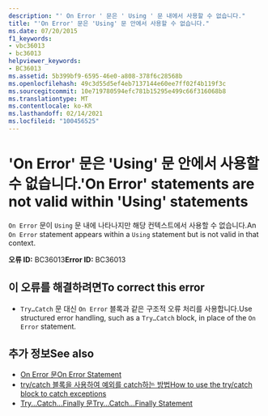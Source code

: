 ```yaml
---
description: "' On Error ' 문은 ' Using ' 문 내에서 사용할 수 없습니다."
title: "'On Error' 문은 'Using' 문 안에서 사용할 수 없습니다."
ms.date: 07/20/2015
f1_keywords:
- vbc36013
- bc36013
helpviewer_keywords:
- BC36013
ms.assetid: 5b399bf9-6595-46e0-a808-378f6c28568b
ms.openlocfilehash: 49c3d55d5ef4eb7137144e60ee7ff02f4b119f3c
ms.sourcegitcommit: 10e719780594efc781b15295e499c66f316068b8
ms.translationtype: MT
ms.contentlocale: ko-KR
ms.lasthandoff: 02/14/2021
ms.locfileid: "100456525"
---
```

# <a name="on-error-statements-are-not-valid-within-using-statements"></a><span data-ttu-id="b8be9-103">'On Error' 문은 'Using' 문 안에서 사용할 수 없습니다.</span><span class="sxs-lookup"><span data-stu-id="b8be9-103">'On Error' statements are not valid within 'Using' statements</span></span>

<span data-ttu-id="b8be9-104">`On Error` 문이 `Using` 문 내에 나타나지만 해당 컨텍스트에서 사용할 수 없습니다.</span><span class="sxs-lookup"><span data-stu-id="b8be9-104">An `On Error` statement appears within a `Using` statement but is not valid in that context.</span></span>  
  
 <span data-ttu-id="b8be9-105">**오류 ID:** BC36013</span><span class="sxs-lookup"><span data-stu-id="b8be9-105">**Error ID:** BC36013</span></span>  
  
## <a name="to-correct-this-error"></a><span data-ttu-id="b8be9-106">이 오류를 해결하려면</span><span class="sxs-lookup"><span data-stu-id="b8be9-106">To correct this error</span></span>  
  
- <span data-ttu-id="b8be9-107">`Try…Catch` 문 대신 `On Error` 블록과 같은 구조적 오류 처리를 사용합니다.</span><span class="sxs-lookup"><span data-stu-id="b8be9-107">Use structured error handling, such as a `Try…Catch` block, in place of the `On Error` statement.</span></span>  
  
## <a name="see-also"></a><span data-ttu-id="b8be9-108">추가 정보</span><span class="sxs-lookup"><span data-stu-id="b8be9-108">See also</span></span>

- [<span data-ttu-id="b8be9-109">On Error 문</span><span class="sxs-lookup"><span data-stu-id="b8be9-109">On Error Statement</span></span>](../language-reference/statements/on-error-statement.md)
- [<span data-ttu-id="b8be9-110">try/catch 블록을 사용하여 예외를 catch하는 방법</span><span class="sxs-lookup"><span data-stu-id="b8be9-110">How to use the try/catch block to catch exceptions</span></span>](../../standard/exceptions/how-to-use-the-try-catch-block-to-catch-exceptions.md)
- [<span data-ttu-id="b8be9-111">Try...Catch...Finally 문</span><span class="sxs-lookup"><span data-stu-id="b8be9-111">Try...Catch...Finally Statement</span></span>](../language-reference/statements/try-catch-finally-statement.md)
